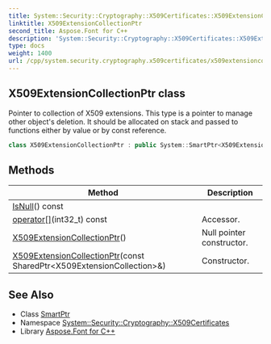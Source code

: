```yaml
---
title: System::Security::Cryptography::X509Certificates::X509ExtensionCollectionPtr class
linktitle: X509ExtensionCollectionPtr
second_title: Aspose.Font for C++
description: 'System::Security::Cryptography::X509Certificates::X509ExtensionCollectionPtr class. Pointer to collection of X509 extensions. This type is a pointer to manage other object''s deletion. It should be allocated on stack and passed to functions either by value or by const reference in C++.'
type: docs
weight: 1400
url: /cpp/system.security.cryptography.x509certificates/x509extensioncollectionptr/
---
```

## X509ExtensionCollectionPtr class


Pointer to collection of X509 extensions. This type is a pointer to manage other object's deletion. It should be allocated on stack and passed to functions either by value or by const reference.

```cpp
class X509ExtensionCollectionPtr : public System::SmartPtr<X509ExtensionCollection>
```

## Methods

| Method | Description |
| --- | --- |
| [IsNull](./isnull/)() const |  |
| [operator[]](./operator[]/)(int32_t) const | Accessor. |
| [X509ExtensionCollectionPtr](./x509extensioncollectionptr/)() | Null pointer constructor. |
| [X509ExtensionCollectionPtr](./x509extensioncollectionptr/)(const SharedPtr\<X509ExtensionCollection\>\&) | Constructor. |
## See Also

* Class [SmartPtr](../../system/smartptr/)
* Namespace [System::Security::Cryptography::X509Certificates](../)
* Library [Aspose.Font for C++](../../)
